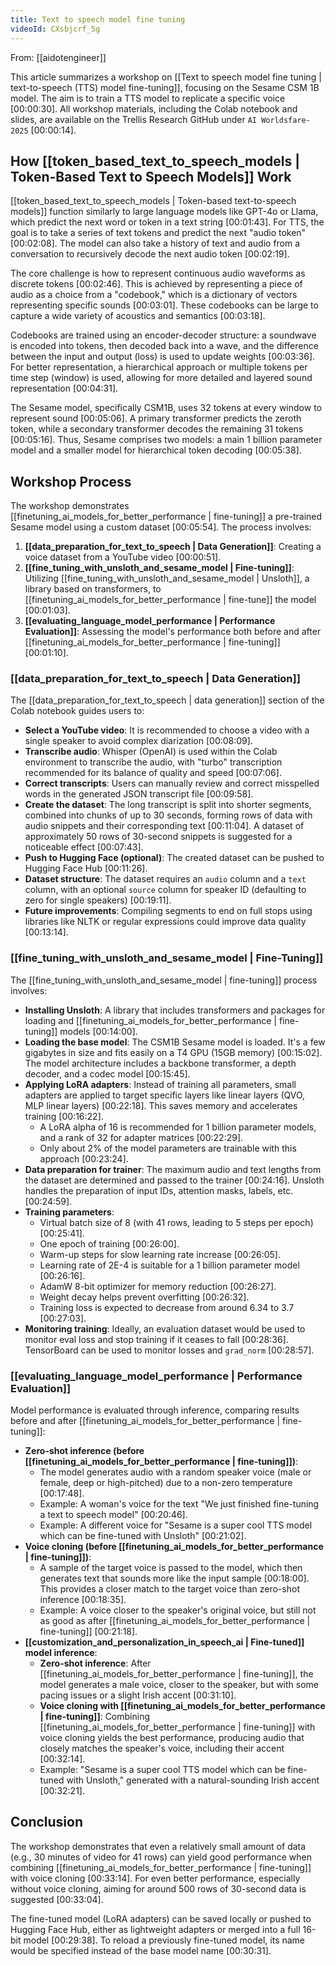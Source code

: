 ```yaml
---
title: Text to speech model fine tuning
videoId: CXsbjcrf_5g
---
```


From: [[aidotengineer]] <br/> 

This article summarizes a workshop on [[Text to speech model fine tuning | text-to-speech (TTS) model fine-tuning]], focusing on the Sesame CSM 1B model. The aim is to train a TTS model to replicate a specific voice <a class="yt-timestamp" data-t="00:00:30">[00:00:30]</a>. All workshop materials, including the Colab notebook and slides, are available on the Trellis Research GitHub under `AI Worldsfare-2025` <a class="yt-timestamp" data-t="00:00:14">[00:00:14]</a>.

## How [[token_based_text_to_speech_models | Token-Based Text to Speech Models]] Work

[[token_based_text_to_speech_models | Token-based text-to-speech models]] function similarly to large language models like GPT-4o or Llama, which predict the next word or token in a text string <a class="yt-timestamp" data-t="00:01:43">[00:01:43]</a>. For TTS, the goal is to take a series of text tokens and predict the next "audio token" <a class="yt-timestamp" data-t="00:02:08">[00:02:08]</a>. The model can also take a history of text and audio from a conversation to recursively decode the next audio token <a class="yt-timestamp" data-t="00:02:19">[00:02:19]</a>.

The core challenge is how to represent continuous audio waveforms as discrete tokens <a class="yt-timestamp" data-t="00:02:46">[00:02:46]</a>. This is achieved by representing a piece of audio as a choice from a "codebook," which is a dictionary of vectors representing specific sounds <a class="yt-timestamp" data-t="00:03:01">[00:03:01]</a>. These codebooks can be large to capture a wide variety of acoustics and semantics <a class="yt-timestamp" data-t="00:03:18">[00:03:18]</a>.

Codebooks are trained using an encoder-decoder structure: a soundwave is encoded into tokens, then decoded back into a wave, and the difference between the input and output (loss) is used to update weights <a class="yt-timestamp" data-t="00:03:36">[00:03:36]</a>. For better representation, a hierarchical approach or multiple tokens per time step (window) is used, allowing for more detailed and layered sound representation <a class="yt-timestamp" data-t="00:04:31">[00:04:31]</a>.

The Sesame model, specifically CSM1B, uses 32 tokens at every window to represent sound <a class="yt-timestamp" data-t="00:05:06">[00:05:06]</a>. A primary transformer predicts the zeroth token, while a secondary transformer decodes the remaining 31 tokens <a class="yt-timestamp" data-t="00:05:16">[00:05:16]</a>. Thus, Sesame comprises two models: a main 1 billion parameter model and a smaller model for hierarchical token decoding <a class="yt-timestamp" data-t="00:05:38">[00:05:38]</a>.

## Workshop Process

The workshop demonstrates [[finetuning_ai_models_for_better_performance | fine-tuning]] a pre-trained Sesame model using a custom dataset <a class="yt-timestamp" data-t="00:05:54">[00:05:54]</a>. The process involves:
1.  **[[data_preparation_for_text_to_speech | Data Generation]]**: Creating a voice dataset from a YouTube video <a class="yt-timestamp" data-t="00:00:51">[00:00:51]</a>.
2.  **[[fine_tuning_with_unsloth_and_sesame_model | Fine-tuning]]**: Utilizing [[fine_tuning_with_unsloth_and_sesame_model | Unsloth]], a library based on transformers, to [[finetuning_ai_models_for_better_performance | fine-tune]] the model <a class="yt-timestamp" data-t="00:01:03">[00:01:03]</a>.
3.  **[[evaluating_language_model_performance | Performance Evaluation]]**: Assessing the model's performance both before and after [[finetuning_ai_models_for_better_performance | fine-tuning]] <a class="yt-timestamp" data-t="00:01:10">[00:01:10]</a>.

### [[data_preparation_for_text_to_speech | Data Generation]]

The [[data_preparation_for_text_to_speech | data generation]] section of the Colab notebook guides users to:
*   **Select a YouTube video**: It is recommended to choose a video with a single speaker to avoid complex diarization <a class="yt-timestamp" data-t="00:08:09">[00:08:09]</a>.
*   **Transcribe audio**: Whisper (OpenAI) is used within the Colab environment to transcribe the audio, with "turbo" transcription recommended for its balance of quality and speed <a class="yt-timestamp" data-t="00:07:06">[00:07:06]</a>.
*   **Correct transcripts**: Users can manually review and correct misspelled words in the generated JSON transcript file <a class="yt-timestamp" data-t="00:09:58">[00:09:58]</a>.
*   **Create the dataset**: The long transcript is split into shorter segments, combined into chunks of up to 30 seconds, forming rows of data with audio snippets and their corresponding text <a class="yt-timestamp" data-t="00:11:04">[00:11:04]</a>. A dataset of approximately 50 rows of 30-second snippets is suggested for a noticeable effect <a class="yt-timestamp" data-t="00:07:43">[00:07:43]</a>.
*   **Push to Hugging Face (optional)**: The created dataset can be pushed to Hugging Face Hub <a class="yt-timestamp" data-t="00:11:26">[00:11:26]</a>.
*   **Dataset structure**: The dataset requires an `audio` column and a `text` column, with an optional `source` column for speaker ID (defaulting to zero for single speakers) <a class="yt-timestamp" data-t="00:19:11">[00:19:11]</a>.
*   **Future improvements**: Compiling segments to end on full stops using libraries like NLTK or regular expressions could improve data quality <a class="yt-timestamp" data-t="00:13:14">[00:13:14]</a>.

### [[fine_tuning_with_unsloth_and_sesame_model | Fine-Tuning]]

The [[fine_tuning_with_unsloth_and_sesame_model | fine-tuning]] process involves:
*   **Installing Unsloth**: A library that includes transformers and packages for loading and [[finetuning_ai_models_for_better_performance | fine-tuning]] models <a class="yt-timestamp" data-t="00:14:00">[00:14:00]</a>.
*   **Loading the base model**: The CSM1B Sesame model is loaded. It's a few gigabytes in size and fits easily on a T4 GPU (15GB memory) <a class="yt-timestamp" data-t="00:15:02">[00:15:02]</a>. The model architecture includes a backbone transformer, a depth decoder, and a codec model <a class="yt-timestamp" data-t="00:15:45">[00:15:45]</a>.
*   **Applying LoRA adapters**: Instead of training all parameters, small adapters are applied to target specific layers like linear layers (QVO, MLP linear layers) <a class="yt-timestamp" data-t="00:22:18">[00:22:18]</a>. This saves memory and accelerates training <a class="yt-timestamp" data-t="00:16:22">[00:16:22]</a>.
    *   A LoRA alpha of 16 is recommended for 1 billion parameter models, and a rank of 32 for adapter matrices <a class="yt-timestamp" data-t="00:22:29">[00:22:29]</a>.
    *   Only about 2% of the model parameters are trainable with this approach <a class="yt-timestamp" data-t="00:23:24">[00:23:24]</a>.
*   **Data preparation for trainer**: The maximum audio and text lengths from the dataset are determined and passed to the trainer <a class="yt-timestamp" data-t="00:24:16">[00:24:16]</a>. Unsloth handles the preparation of input IDs, attention masks, labels, etc. <a class="yt-timestamp" data-t="00:24:59">[00:24:59]</a>.
*   **Training parameters**:
    *   Virtual batch size of 8 (with 41 rows, leading to 5 steps per epoch) <a class="yt-timestamp" data-t="00:25:41">[00:25:41]</a>.
    *   One epoch of training <a class="yt-timestamp" data-t="00:26:00">[00:26:00]</a>.
    *   Warm-up steps for slow learning rate increase <a class="yt-timestamp" data-t="00:26:05">[00:26:05]</a>.
    *   Learning rate of 2E-4 is suitable for a 1 billion parameter model <a class="yt-timestamp" data-t="00:26:16">[00:26:16]</a>.
    *   AdamW 8-bit optimizer for memory reduction <a class="yt-timestamp" data-t="00:26:27">[00:26:27]</a>.
    *   Weight decay helps prevent overfitting <a class="yt-timestamp" data-t="00:26:32">[00:26:32]</a>.
    *   Training loss is expected to decrease from around 6.34 to 3.7 <a class="yt-timestamp" data-t="00:27:03">[00:27:03]</a>.
*   **Monitoring training**: Ideally, an evaluation dataset would be used to monitor eval loss and stop training if it ceases to fall <a class="yt-timestamp" data-t="00:28:36">[00:28:36]</a>. TensorBoard can be used to monitor losses and `grad_norm` <a class="yt-timestamp" data-t="00:28:57">[00:28:57]</a>.

### [[evaluating_language_model_performance | Performance Evaluation]]

Model performance is evaluated through inference, comparing results before and after [[finetuning_ai_models_for_better_performance | fine-tuning]]:

*   **Zero-shot inference (before [[finetuning_ai_models_for_better_performance | fine-tuning]])**:
    *   The model generates audio with a random speaker voice (male or female, deep or high-pitched) due to a non-zero temperature <a class="yt-timestamp" data-t="00:17:48">[00:17:48]</a>.
    *   Example: A woman's voice for the text "We just finished fine-tuning a text to speech model" <a class="yt-timestamp" data-t="00:20:46">[00:20:46]</a>.
    *   Example: A different voice for "Sesame is a super cool TTS model which can be fine-tuned with Unsloth" <a class="yt-timestamp" data-t="00:21:02">[00:21:02]</a>.
*   **Voice cloning (before [[finetuning_ai_models_for_better_performance | fine-tuning]])**:
    *   A sample of the target voice is passed to the model, which then generates text that sounds more like the input sample <a class="yt-timestamp" data-t="00:18:00">[00:18:00]</a>. This provides a closer match to the target voice than zero-shot inference <a class="yt-timestamp" data-t="00:18:35">[00:18:35]</a>.
    *   Example: A voice closer to the speaker's original voice, but still not as good as after [[finetuning_ai_models_for_better_performance | fine-tuning]] <a class="yt-timestamp" data-t="00:21:18">[00:21:18]</a>.
*   **[[customization_and_personalization_in_speech_ai | Fine-tuned]] model inference**:
    *   **Zero-shot inference**: After [[finetuning_ai_models_for_better_performance | fine-tuning]], the model generates a male voice, closer to the speaker, but with some pacing issues or a slight Irish accent <a class="yt-timestamp" data-t="00:31:10">[00:31:10]</a>.
    *   **Voice cloning with [[finetuning_ai_models_for_better_performance | fine-tuning]]**: Combining [[finetuning_ai_models_for_better_performance | fine-tuning]] with voice cloning yields the best performance, producing audio that closely matches the speaker's voice, including their accent <a class="yt-timestamp" data-t="00:32:14">[00:32:14]</a>.
    *   Example: "Sesame is a super cool TTS model which can be fine-tuned with Unsloth," generated with a natural-sounding Irish accent <a class="yt-timestamp" data-t="00:32:21">[00:32:21]</a>.

## Conclusion

The workshop demonstrates that even a relatively small amount of data (e.g., 30 minutes of video for 41 rows) can yield good performance when combining [[finetuning_ai_models_for_better_performance | fine-tuning]] with voice cloning <a class="yt-timestamp" data-t="00:33:14">[00:33:14]</a>. For even better performance, especially without voice cloning, aiming for around 500 rows of 30-second data is suggested <a class="yt-timestamp" data-t="00:33:04">[00:33:04]</a>.

The fine-tuned model (LoRA adapters) can be saved locally or pushed to Hugging Face Hub, either as lightweight adapters or merged into a full 16-bit model <a class="yt-timestamp" data-t="00:29:38">[00:29:38]</a>. To reload a previously fine-tuned model, its name would be specified instead of the base model name <a class="yt-timestamp" data-t="00:30:31">[00:30:31]</a>.